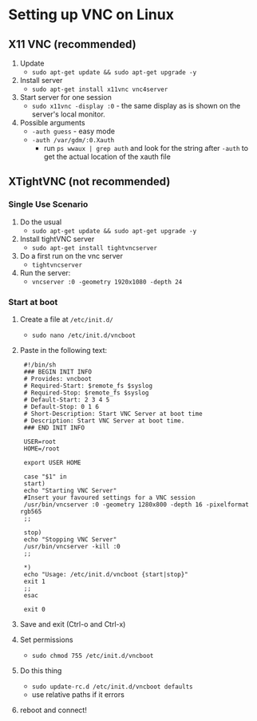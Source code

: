 <!-- permalink: 73fad25d8760dac03807a9d147a9663c DO NOT DELETE OR EDIT THIS LINE -->
# Setting up VNC on Linux

## X11 VNC (recommended)

1. Update
	* `sudo apt-get update && sudo apt-get upgrade -y`
1. Install server
	* `sudo apt-get install x11vnc vnc4server`
1. Start server for one session
	* `sudo x11vnc -display :0` - the same display as is shown on the server's local monitor.
1. Possible arguments
	* `-auth guess` - easy mode
	* `-auth /var/gdm/:0.Xauth`
		* run `ps wwaux | grep auth` and look for the string after `-auth` to get the actual location of the xauth file



## XTightVNC (not recommended)

### Single Use Scenario
1. Do the usual
	* `sudo apt-get update && sudo apt-get upgrade -y`
1. Install tightVNC server
	* `sudo apt-get install tightvncserver`
1. Do a first run on the vnc server
	* `tightvncserver`
1. Run the server:
	* `vncserver :0 -geometry 1920x1080 -depth 24`

### Start at boot
1. Create a file at `/etc/init.d/`
	* `sudo nano /etc/init.d/vncboot`
1. Paste in the following text:

		#!/bin/sh
		### BEGIN INIT INFO
		# Provides: vncboot
		# Required-Start: $remote_fs $syslog
		# Required-Stop: $remote_fs $syslog
		# Default-Start: 2 3 4 5
		# Default-Stop: 0 1 6
		# Short-Description: Start VNC Server at boot time
		# Description: Start VNC Server at boot time.
		### END INIT INFO

		USER=root
		HOME=/root

		export USER HOME

		case "$1" in
		start)
		echo "Starting VNC Server"
		#Insert your favoured settings for a VNC session
		/usr/bin/vncserver :0 -geometry 1280x800 -depth 16 -pixelformat rgb565
		;;

		stop)
		echo "Stopping VNC Server"
		/usr/bin/vncserver -kill :0
		;;

		*)
		echo "Usage: /etc/init.d/vncboot {start|stop}"
		exit 1
		;;
		esac

		exit 0
1. Save and exit (Ctrl-o and Ctrl-x)
1. Set permissions
	* `sudo chmod 755 /etc/init.d/vncboot`
1. Do this thing
	* `sudo update-rc.d /etc/init.d/vncboot defaults`
	* use relative paths if it errors
1. reboot and connect!
